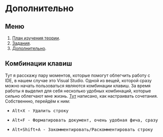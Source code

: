 # Дополнительно

## Меню
1. [План изучения теории](https://github.com/ArtemGB/Csharp-Learning-Course/blob/master/%D0%9F%D0%BB%D0%B0%D0%BD%20%D0%B8%D0%B7%D1%83%D1%87%D0%B5%D0%BD%D0%B8%D1%8F%20%D1%82%D0%B5%D0%BE%D1%80%D0%B8%D0%B8.md).
2. [Задания](https://github.com/ArtemGB/Csharp-Learning-Course/blob/master/%D0%97%D0%B0%D0%B4%D0%B0%D0%BD%D0%B8%D1%8F.md).
3. [Дополнительно](https://github.com/ArtemGB/Csharp-Learning-Course/blob/master/%D0%94%D0%BE%D0%BF%D0%BE%D0%BB%D0%BD%D0%B8%D1%82%D0%B5%D0%BB%D1%8C%D0%BD%D0%BE.md).

## Комбинации клавиш
Тут я расскажу пару моментов, которые помогут облегчить работу с IDE, в нашем случае это Visual Studio. Одной из вещей, которой сразу можно начать пользоваться являются комбинации клавиш. За время работы я выделил для себя несколько удобных комбинаций, которые сильно облегчают мне жизнь. [Тут](https://docs.microsoft.com/ru-ru/visualstudio/ide/identifying-and-customizing-keyboard-shortcuts-in-visual-studio?view=vs-2019) написано, как настраивать сочетания. Собственнно, перейдём к ним:

- <pre><kbd>Alt</kbd>+<kbd>X</kbd> - Удалить строку </pre>
- <pre><kbd>Alt</kbd>+<kbd>F</kbd> - Форматировать документ, очень удобная фича, сразу ставит все нужные отступы, пробелы и т.д. Короче, делает красиво. </pre>
- <pre><kbd>Alt</kbd>+<kbd>Shift</kbd>+<kbd>A</kbd> - Закомментировать/Раскомментировать строку </pre>
